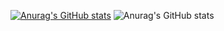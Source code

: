 [![Anurag's GitHub stats](https://github-readme-stats.vercel.app/api?username=WesleyMAraujo)](https://github.com/anuraghazra/github-readme-stats)
![Anurag's GitHub stats](https://github-readme-stats.vercel.app/api?username=WesleyMAraujo&hide=contribs,prs)
